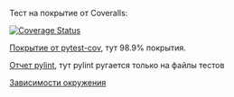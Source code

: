 Тест на покрытие от Coveralls:

[![Coverage Status](https://coveralls.io/repos/github/DispenserBro/unit-tests/badge.svg)](https://coveralls.io/github/DispenserBro/unit-tests)

[Покрытие от pytest-cov](./coverage.json),
тут 98.9% покрытия.

[Отчет pylint](./pylint_report.json),
тут pylint ругается только на файлы тестов

[Зависимости окружения](./requirements.txt)